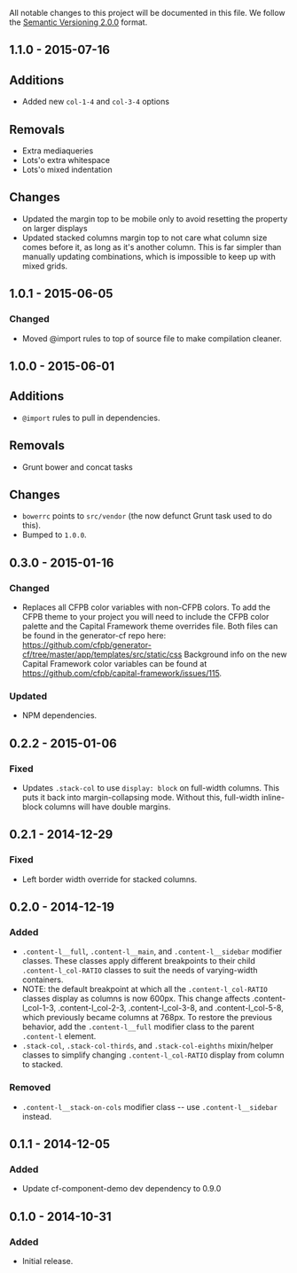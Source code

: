 All notable changes to this project will be documented in this file.
We follow the [Semantic Versioning 2.0.0](http://semver.org/) format.

## 1.1.0 - 2015-07-16

## Additions

- Added new `col-1-4` and `col-3-4` options

## Removals

- Extra mediaqueries
- Lots'o extra whitespace
- Lots'o mixed indentation

## Changes

- Updated the margin top to be mobile only to avoid resetting the property on larger displays
- Updated stacked columns margin top to not care what column size comes before it, as long as it's another column. This is far simpler than manually updating combinations, which is impossible to keep up with mixed grids.


## 1.0.1 - 2015-06-05

### Changed

- Moved @import rules to top of source file to make compilation cleaner.


## 1.0.0 - 2015-06-01

## Additions

- `@import` rules to pull in dependencies.

## Removals

- Grunt bower and concat tasks

## Changes

- `bowerrc` points to `src/vendor` (the now defunct Grunt task used to do this).
- Bumped to `1.0.0`.


## 0.3.0 - 2015-01-16

### Changed
- Replaces all CFPB color variables with non-CFPB colors. To add the CFPB theme
  to your project you will need to include the CFPB color palette and the
  Capital Framework theme overrides file. Both files can be found in the
  generator-cf repo here:
  <https://github.com/cfpb/generator-cf/tree/master/app/templates/src/static/css>
  Background info on the new Capital Framework color variables can be found at
  <https://github.com/cfpb/capital-framework/issues/115>.

### Updated
- NPM dependencies.


## 0.2.2 - 2015-01-06

### Fixed
- Updates `.stack-col` to use `display: block` on full-width columns. This puts it back into margin-collapsing
  mode. Without this, full-width inline-block columns will have double margins.


## 0.2.1 - 2014-12-29

### Fixed
- Left border width override for stacked columns.


## 0.2.0 - 2014-12-19

### Added
- `.content-l__full`, `.content-l__main`, and `.content-l__sidebar` modifier classes. These classes apply different breakpoints to their child `.content-l_col-RATIO` classes to suit the needs of varying-width containers.
- NOTE: the default breakpoint at which all the `.content-l_col-RATIO` classes display as columns is now 600px. This change affects .content-l_col-1-3, .content-l_col-2-3, .content-l_col-3-8, and .content-l_col-5-8, which previously became columns at 768px. To restore the previous behavior, add the `.content-l__full` modifier class to the parent `.content-l` element.
- `.stack-col`, `.stack-col-thirds`, and `.stack-col-eighths` mixin/helper classes to simplify changing `.content-l_col-RATIO` display from column to stacked.

### Removed
- `.content-l__stack-on-cols` modifier class -- use `.content-l__sidebar` instead.


## 0.1.1 - 2014-12-05

### Added
- Update cf-component-demo dev dependency to 0.9.0


## 0.1.0 - 2014-10-31

### Added
- Initial release.
